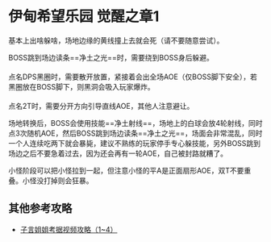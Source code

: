 # 伊甸希望乐园 觉醒之章1

基本上出啥躲啥，场地边缘的黄线撞上去就会死（请不要随意尝试）。

BOSS跳到场边读条==净土之光==时，需要绕到BOSS身后躲避。

点名<img class="no-zoom sm-icon" :src="$withBase('/images/jobs/dps.png')" height="20">DPS黑圈时，需要散开放置，紧接着会出全场AOE（仅BOSS脚下安全），若黑圈放在BOSS脚下，则黑洞会吸入玩家爆炸。

点名<img class="no-zoom sm-icon" :src="$withBase('/images/jobs/tank.png')" height="20">2T时，需要分开方向引导直线AOE，其他人注意避让。

场地转换后，BOSS会使用技能==净土射线==，场地上的白球会放4轮射线，同时点3次随机AOE，然后BOSS跳到场边读条==净土之光==，场面会非常混乱，同时一个人连续吃两下就会暴毙，建议不熟练的玩家停手专心躲技能，另外BOSS跳到场边之后不要急着过去，因为还会再有一轮AOE，自己被封路就糟了。

小怪阶段可以把小怪拉到一起，但注意小怪的平A是正面扇形AOE，双T不要重叠。小怪没打掉则会狂暴。

## 其他参考攻略

* [子言姐姐考据视频攻略（1~4）](https://www.bilibili.com/video/av71185033)
